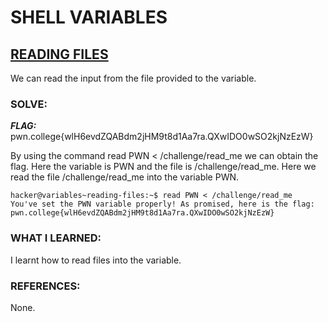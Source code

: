 # **SHELL VARIABLES**
## **<ins>READING FILES</ins>**
We can read the input from the file provided to the variable.

### SOLVE: 
***FLAG:*** pwn.college{wlH6evdZQABdm2jHM9t8d1Aa7ra.QXwIDO0wSO2kjNzEzW}

By using the command read PWN < /challenge/read_me we can obtain the flag. Here the variable is PWN and the file is /challenge/read_me.
Here we read the file /challenge/read_me into the variable PWN.

```
hacker@variables~reading-files:~$ read PWN < /challenge/read_me
You've set the PWN variable properly! As promised, here is the flag:
pwn.college{wlH6evdZQABdm2jHM9t8d1Aa7ra.QXwIDO0wSO2kjNzEzW}
```

### WHAT I LEARNED: 
I learnt how to read files into the variable. 

### REFERENCES:
None.

